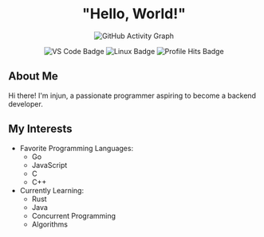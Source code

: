 <div align="center">
  <h1>"Hello, World!"</h1>

  <img src="https://github-readme-activity-graph.vercel.app/graph?username=in-jun&theme=high-contrast&height=250" alt="GitHub Activity Graph">

  <p>
    <img src="https://img.shields.io/badge/Visual%20Studio%20Code-007ACC?style=flat-square&logo=Visual%20Studio%20Code&logoColor=white" alt="VS Code Badge"/>
    <img src="https://img.shields.io/badge/Linux-FCC624?style=flat-square&logo=Linux&logoColor=white" alt="Linux Badge"/>
    <img src="https://hits.seeyoufarm.com/api/count/incr/badge.svg?url=https%3A%2F%2Fgithub.com%2Fin-jun&count_bg=%23000000&title_bg=%23000000&icon=&icon_color=%23E7E7E7&title=in-jun&edge_flat=true" alt="Profile Hits Badge"/>
  </p>

  <div align="left">
    <h2>About Me</h2>
    <p>
      Hi there! I'm injun, a passionate programmer aspiring to become a backend developer.
    </p>
  </div>

  <div align="left">
    <h2>My Interests</h2>
    <ul>
      <li>Favorite Programming Languages:
        <ul>
          <li>Go</li>
          <li>JavaScript</li>
          <li>C</li>
          <li>C++</li>
        </ul>
      </li>
      <li>Currently Learning:
        <ul>
          <li>Rust</li>
          <li>Java</li>
          <li>Concurrent Programming</li>
          <li>Algorithms</li>
        </ul>
      </li>
    </ul>
  </div>
</div>
